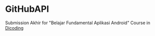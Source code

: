 # GitHubAPI
Submission Akhir for "Belajar Fundamental Aplikasi Android" Course in <a href="https://dicoding.com/">Dicoding</a>

